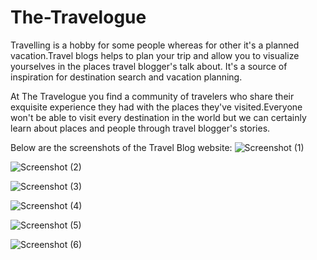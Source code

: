 # The-Travelogue
Travelling is a hobby for some people whereas for other it's a planned vacation.Travel blogs helps to plan your trip and allow you to visualize yourselves in the places travel blogger's talk about. It's a source of inspiration for destination search and vacation planning.

At The Travelogue you find a community of travelers who share their exquisite experience they had with the places they've visited.Everyone won't be able to visit every destination in the world but we can certainly learn about places and people through travel blogger's stories.

Below are the screenshots of the Travel Blog website:
![Screenshot (1)](https://user-images.githubusercontent.com/56637185/115727883-a64c1c00-a3a1-11eb-827b-9344b44edcdb.png)

![Screenshot (2)](https://user-images.githubusercontent.com/56637185/115728173-e6130380-a3a1-11eb-98f0-7f3876435487.png)

![Screenshot (3)](https://user-images.githubusercontent.com/56637185/115728192-e90df400-a3a1-11eb-85ab-2012b9b5df47.png)

![Screenshot (4)](https://user-images.githubusercontent.com/56637185/115728231-f4611f80-a3a1-11eb-8c6b-cec7b0f58e18.png)

![Screenshot (5)](https://user-images.githubusercontent.com/56637185/115728235-f75c1000-a3a1-11eb-9887-81fc4971cce0.png)

![Screenshot (6)](https://user-images.githubusercontent.com/56637185/115728260-fb882d80-a3a1-11eb-9d03-784b3148d9a3.png)

